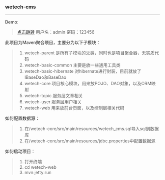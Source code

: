 ### wetech-cms

---
Demo:

> [点击跳转][1] 用户名：admin 密码：123456

 此项目为Maven聚合项目，主要分为以下子模块：
>   1. wetech-parent 是所有子模块的父类，同时也是项目聚合器，无实质代码
>   2. wetech-basic-common 主要是放一些通用工具类
>   3. wetech-basic-hibernate 对hibernate进行封装，目前就放了IBaseDao和BaseDao
>   4. wetech-core 项目核心模块，用来放POJO、DAO对象，以及ORM映射
>   5. wetech-topic 服务层文章相关
>   7. wetech-user  服务层用户相关
>   6. wetech-web  用来放前台页面，以及控制层相关代码

如何配置数据源：
>   1. 在/wetech-core/src/main/resources/wetech_cms.sql导入sql到数据库
>   2. 在/wetech-core/src/main/resources/jdbc.properties中配置数据源

如何启动项目：
>   1. 打开终端 
>   2. cd wetech-web
>   3. mvn jetty:run


  [1]: http://www.wetech.tech:8080/wetech/index